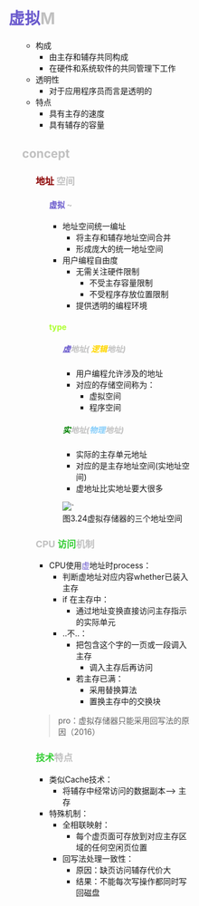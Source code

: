 <div style="float: left; width: 64%; padding: 1%;">

# <span style="color: silver;"><span style="color: SlateBlue;">虚拟</span>M

<ul>

- 构成
  - 由主存和辅存共同构成
  - 在硬件和系统软件的共同管理下工作
- 透明性
  - 对于应用程序员而言是透明的
- 特点
  - 具有主存的速度
  - 具有辅存的容量

## <span style="color: silver;">concept

<ul>

### <span style="color: DarkRed;">地址</span> <span style="color: silver;">空间

<ul>

#### <span style="color: SlateBlue;">虚拟</span> <span style="color: silver;">~
- 地址空间统一编址
  - 将主存和辅存地址空间合并
  - 形成庞大的统一地址空间
- 用户编程自由度
  - 无需关注硬件限制
    - 不受主存容量限制
    - 不受程序存放位置限制
  - 提供透明的编程环境

#### <span style="color: GreenYellow;">type

<ul>

##### <span style="color: silver;"><span style="color: SlateBlue;">虚</span>地址( <span style="color: Gold;">逻辑</span>地址)
- 用户编程允许涉及的地址
- 对应的存储空间称为：
  - 虚拟空间
  - 程序空间

##### <span style="color: silver;"><span style="color: green;">实</span>地址(<span style="color: LightSkyBlue;">物理</span>地址)
- 实际的主存单元地址
- 对应的是主存地址空间(实地址空间)
- 虚地址比实地址要大很多

![](https://cdn-mineru.openxlab.org.cn/model-mineru/prod/3f30148f78a751f6de56c12ee740b690d95cef0f05379cb11a3386b06baf0ec8.jpg)`  
图3.24虚拟存储器的三个地址空间

</ul>

</ul>

### <span style="color: silver;">CPU <span style="color: LimeGreen;">访问</span>机制
- CPU使用<span style="color: SlateBlue;">虚</span>地址时process：
  - 判断虚地址对应内容whether已装入主存
  - if 在主存中：
    - 通过地址变换直接访问主存指示的实际单元
  - ..不..：
    - 把包含这个字的一页或一段调入主存
      - 调入主存后再访问
    - 若主存已满：
      - 采用替换算法
      - 置换主存中的交换块

> pro：虚拟存储器只能采用回写法的原因（2016）

### <span style="color: silver;"> <span style="color: LimeGreen;">技术</span>特点
- 类似Cache技术：
  - 将辅存中经常访问的数据副本--> 主存
- 特殊机制：
  - 全相联映射：
    - 每个虚页面可存放到对应主存区域的任何空闲页位置
  - 回写法处理一致性：
    - 原因：缺页访问辅存代价大
    - 结果：不能每次写操作都同时写回磁盘

</div>
<div style="float: right; width: 26%; padding: 1%;">

</div>
<div style="clear: both;"></div>
